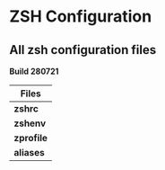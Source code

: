 # ZSH Configuration

## All zsh configuration files

**Build 280721**

| Files |
| ----------- |
| **zshrc** |
| **zshenv** |
| **zprofile** |
| **aliases** |
